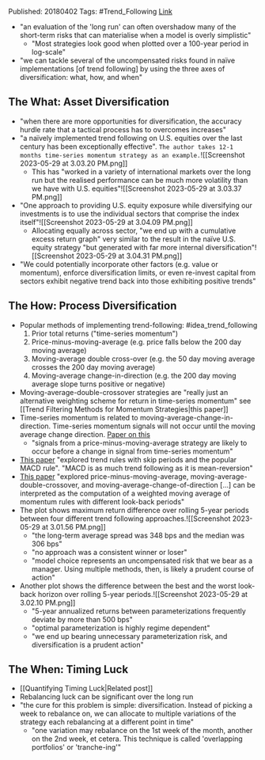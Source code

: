 
Published: 20180402
Tags: #Trend_Following 
[Link](https://blog.thinknewfound.com/2018/04/diversifying-the-what-how-and-when-of-trend-following/)

- "an evaluation of the 'long run' can often overshadow many of the short-term risks that can materialise when a model is overly simplistic"
	- "Most strategies look good when plotted over a 100-year period in log-scale"
- "we can tackle several of the uncompensated risks found in naïve implementations [of trend following] by using the three axes of diversification: what, how, and when"


## The What: Asset Diversification
- "when there are more opportunities for diversification, the accuracy hurdle rate that a tactical process has to overcomes increases"
- "a naïvely implemented trend following on U.S. equities over the last century has been exceptionally effective". `The author takes 12-1 months time-series momentum strategy as an example.`![[Screenshot 2023-05-29 at 3.03.20 PM.png]]
	- This has "worked in a variety of international markets over the long run but the realised performance can be much more volatility than we have with U.S. equities"![[Screenshot 2023-05-29 at 3.03.37 PM.png]]
- "One approach to providing U.S. equity exposure while diversifying our investments is to use the individual sectors that comprise the index itself"![[Screenshot 2023-05-29 at 3.04.09 PM.png]]
	- Allocating equally across sector, "we end up with a cumulative excess return graph" very similar to the result in the naïve U.S. equity strategy "but generated with far more internal diversification"![[Screenshot 2023-05-29 at 3.04.31 PM.png]]
- "We could potentially incorporate other factors (e.g. value or momentum), enforce diversification limits, or even re-invest capital from sectors exhibit negative trend back into those exhibiting positive trends"


## The How: Process Diversification
- Popular methods of implementing trend-following: #idea_trend_following 
	1. Prior total returns ("time-series momentum")
	2. Price-minus-moving-average (e.g. price falls below the 200 day moving average)
	3. Moving-average double cross-over (e.g. the 50 day moving average crosses the 200 day moving average)
	4. Moving-average change-in-direction (e.g. the 200 day moving average slope turns positive or negative)
- Moving-average-double-crossover strategies are "really just an alternative weighting scheme for return in time-series momentum" see [[Trend Filtering Methods for Momentum Strategies|this paper]]
- Time-series momentum is related to moving-average-change-in-direction. Time-series momentum signals will not occur until the moving average change direction. [Paper on this](https://papers.ssrn.com/sol3/papers.cfm?abstract_id=2225551)
	- "signals from a price-minus-moving-average strategy are likely to occur before a change in signal from time-series momentum"
- [This paper](obsidian://open?vault=Akul's%20Notebook&file=Library%2Fjournals%2Cmagazines%2FSSRN%20Papers%2FUncovering%20Trend%20Rules.pdf) "explored trend rules with skip periods and the popular MACD rule". "MACD is as much trend following as it is mean-reversion"
- [This paper](obsidian://open?vault=Akul's%20Notebook&file=Library%2Fjournals%2Cmagazines%2FSSRN%20Papers%2FMarket%20Timing%20with%20Moving%20Averages%20Anatomy%20and%20Performance%20of%20Trading%20Rules.pdf) "explored price-minus-moving-average, moving-average-double-crossover, and moving-average-change-of-direction [...] can be interpreted as the computation of a weighted moving average of momentum rules with different look-back periods"
- The plot shows maximum return difference over rolling 5-year periods between four different trend following approaches.![[Screenshot 2023-05-29 at 3.01.56 PM.png]]
	- "the long-term average spread was 348 bps and the median was 306 bps"
	- "no approach was a consistent winner or loser"
	- "model choice represents an uncompensated risk that we bear as a manager. Using multiple methods, then, is likely a prudent course of action"
- Another plot shows the difference between the best and the worst look-back horizon over rolling 5-year periods.![[Screenshot 2023-05-29 at 3.02.10 PM.png]]
	- "5-year annualized returns between parameterizations frequently deviate by more than 500 bps"
	- "optimal parameterization is highly regime dependent"
	- "we end up bearing unnecessary parameterization risk, and diversification is a prudent action"


## The When: Timing Luck
- [[Quantifying Timing Luck|Related post]]
- Rebalancing luck can be significant over the long run
- "the cure for this problem is simple: diversification. Instead of picking a week to rebalance on, we can allocate to multiple variations of the strategy each rebalancing at a different point in time"
	- "one variation may rebalance on the 1st week of the month, another on the 2nd week, et cetera. This technique is called 'overlapping portfolios' or 'tranche-ing'"